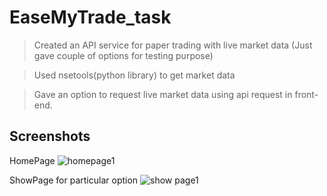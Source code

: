 # EaseMyTrade_task

>Created an API service for paper trading with live market data (Just gave couple of options for testing purpose)  

>Used nsetools(python library) to get market data  

>Gave an option to request live market data using api request in front-end.  

## Screenshots
HomePage
![homepage1](https://user-images.githubusercontent.com/51289274/115120522-8f857e00-9fcb-11eb-9b21-499ace196a59.png)

ShowPage for particular option
![show page1](https://user-images.githubusercontent.com/51289274/115120527-93b19b80-9fcb-11eb-96f3-567e81ab867c.png)
